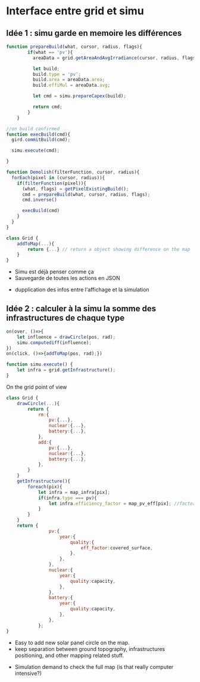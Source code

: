 # Interface entre grid et simu

## Idée 1 : simu garde en memoire les différences

```javascript
function prepareBuild(what, cursor, radius, flags){
        if(what == 'pv'){
          areaData = grid.getAreaAndAvgIrradiance(cursor, radius, flags);

          let build;
          build.type = 'pv';
          build.area = areaData.area;
          build.effiMul = areaData.avg;

          let cmd = simu.prepareCapex(build);

          return cmd;
        }
    }

//on build confirmed
function execBuild(cmd){  
  gird.commitBuild(cmd);

  simu.execute(cmd);

}

function Demolish(filterFunction, cursor, radius){
  forEach(pixel in (cursor, radius)){
    if(filterFunction(pixel)){
      (what, flags) = getPixelExistingBuild();
      cmd = prepareBuild(what, cursor, radius, flags);
      cmd.inverse()

      execBuild(cmd)
    }
  }
}
```
```javascript
class Grid {
    addToMap(...){
        return {...} // return a object showing difference on the map
    }
}
```



+ Simu est déjà penser comme ça
+ Sauvegarde de toutes les actions en JSON
- dupplication des infos entre l'affichage et la simulation


## Idée 2 : calculer à la simu la somme des infrastructures de chaque type

```javascript
on(over, ()=>{
    let influence = drawCircle(pos, rad);
    simu.computediff(influence);
})
on(click, ()=>{addToMap(pos, rad);})

function simu.execute() {
    let infra = grid.getInfrastructure();
}
```
On the grid point of view
```javascript
class Grid {
    drawCircle(...){
        return {
            rm:{
                pv:{...},
                nuclear:{...},
                battery:{...},
            },
            add:{
                pv:{...},
                nuclear:{...},
                battery:{...},
            },
        }
    }
    getInfrastructure(){
        foreach(pix){
            let infra = map_infra[pix];
            if(infra.type === pv){
                let infra.efficiency_factor = map_pv_eff[pix]; //factor depend on a map
            }
        }
    }
    return {
                pv:{
                    year:{
                        quality:{
                            eff_factor:covered_surface,
                        },
                    },
                },
                nuclear:{
                    year:{
                        quality:capacity,
                    },
                },
                battery:{
                    year:{
                        quality:capacity,
                    },
                },
            };
}
```

+ Easy to add new solar panel circle on the map.
+ keep separation between ground topography, infrastructures positioning, and other mapping related stuff.
- Simulation demand to check the full map (is that really computer intensive?)
